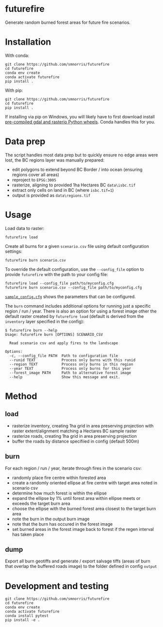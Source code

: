 # futurefire

Generate random burned forest areas for future fire scenarios.


# Installation

With conda:

    git clone https://github.com/smnorris/futurefire
    cd futurefire
    conda env create
    conda activate futurefire
    pip install .

With pip:

    git clone https://github.com/smnorris/futurefire
    cd futurefire
    pip install .

If installing via pip on Windows, you will likely have to first download install [pre-compiled gdal and rasterio Python wheels](https://www.lfd.uci.edu/~gohlke/pythonlibs/). Conda handles this for you.


# Data prep

The script handles most data prep but to quickly ensure no edge areas were lost, the BC regions layer was manually prepared:

  - edit polygons to extend beyond BC Border / into ocean (ensuring regions cover all areas)
  - reproject to `EPSG:3005`
  - rasterize, aligning to provided 1ha Hectares BC `data\isbc.tif`
  - extract only cells on land in BC (where `isbc.tif=1`)
  - output is provided as `data\regions.tif`

# Usage

Load data to raster:

    futurefire load


Create all burns for a given `scenario.csv` file using default configuration settings:

    futurefire burn scenario.csv


To override the default configuration, use the `--config_file` option to provide `futurefire` with the path to your config file:

    futurefire load --config_file path/to/myconfig.cfg
    futurefire burn scenario.csv --config_file path/to/myconfig.cfg

[`sample_config.cfg`](sammple_config.cfg) shows the parameters that can be configured.


The `burn` command includes additional options for running just a specific region / run / year. There is also an option for using a forest image other the default raster created by `futurefire load` (default is derived from the `inventory` layer specified in the config):

    $ futurefire burn --help
    Usage: futurefire burn [OPTIONS] SCENARIO_CSV

      Read scenario csv and apply fires to the landscape

    Options:
      -c, --config_file PATH  Path to configuration file
      --runid TEXT            Process only burns with this runid
      --region TEXT           Process only burns in this region
      --year TEXT             Process only burns for this year
      --forest_image PATH     Path to alternative forest image
      --help                  Show this message and exit.


# Method

## load
- rasterize inventory, creating 1ha grid in area preserving projection with raster extent/alignment matching a Hectares BC sample raster
- rasterize roads, creating 1ha grid in area preserving projection
- buffer the roads by distance specifiied in config (default 500m)

## burn

For each region / run / year, iterate through fires in the scenario csv:
  - randomly place fire centre within forested area
  - create a randomly oriented ellipse at fire centre with target area noted in scenario csv
  - determine how much forest is within the ellipse
  - expand the ellipse by 1% until forest area within ellipse meets or exceeds the target burn area
  - choose the ellipse with the burned forest area closest to the target burn area
  - note the burn in the output burn image
  - note that the burn has occured in the forest image
  - set burned areas in the forest image back to forest if the regen interval has taken place

## dump

Export all burn geotiffs and generate / export salvage tiffs (areas of burn that overlap the buffered roads image) to the folder defined in config `output`


# Development and testing

    git clone https://github.com/smnorris/futurefire
    cd futurefire
    conda env create
    conda activate futurefire
    conda install pytest
    pip install -e .